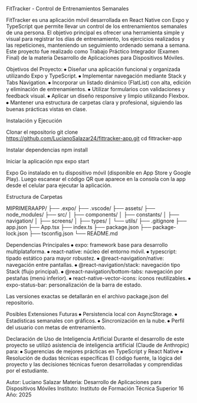 FitTracker - Control de Entrenamientos Semanales

FitTracker es una aplicación móvil desarrollada en React Native con Expo y TypeScript que permite llevar un control de los entrenamientos semanales de una persona.
El objetivo principal es ofrecer una herramienta simple y visual para registrar los días de entrenamiento, los ejercicios realizados y las repeticiones, manteniendo un seguimiento ordenado semana a semana.
Este proyecto fue realizado como Trabajo Práctico Integrador (Examen Final) de la materia Desarrollo de Aplicaciones para Dispositivos Móviles.

Objetivos del Proyecto:
⦁	Diseñar una aplicación funcional y organizada utilizando Expo y TypeScript.
⦁	Implementar navegación mediante Stack y Tabs Navigation.
⦁	Incorporar un listado dinámico (FlatList) con alta, edición y eliminación de entrenamientos.
⦁	Utilizar formularios con validaciones y feedback visual.
⦁	Aplicar un diseño responsive y limpio utilizando Flexbox.
⦁	Mantener una estructura de carpetas clara y profesional, siguiendo las buenas prácticas vistas en clase.

Instalación y Ejecución

Clonar el repositorio
 git clone https://github.com/LucianoSalazar24/fittracker-app.git
 cd fittracker-app

Instalar dependencias
 npm install

Iniciar la aplicación
 npx expo start

Expo Go instalado en tu dispositivo móvil (disponible en App Store y Google Play). Luego escanear el código QR que aparece en la consola con la app desde el celular para ejecutar la aplicación.

Estructura de Carpetas

MIPRIMERAAPP/
├── .expo/
├── .vscode/
├── assets/
├── node_modules/
├── src/
│   ├── components/
│   ├── constants/
│   ├── navigation/
│   ├── screens/
│   ├── types/
│   └── utils/
├── .gitignore
├── app.json
├── App.tsx
├── index.ts
├── package.json
├── package-lock.json
├── tsconfig.json
└── README.md

Dependencias Principales
⦁	expo: framework base para desarrollo multiplataforma.
⦁	react-native: núcleo del entorno móvil.
⦁	typescript: tipado estático para mayor robustez.
⦁	@react-navigation/native: navegación entre pantallas.
⦁	@react-navigation/stack: navegación tipo Stack (flujo principal).
⦁	@react-navigation/bottom-tabs: navegación por pestañas (menú inferior).
⦁	react-native-vector-icons: íconos reutilizables.
⦁	expo-status-bar: personalización de la barra de estado.

Las versiones exactas se detallarán en el archivo package.json del repositorio.

Posibles Extensiones Futuras
⦁	Persistencia local con AsyncStorage.
⦁	Estadísticas semanales con gráficos.
⦁	Sincronización en la nube.
⦁	Perfil del usuario con metas de entrenamiento.

Declaración de Uso de Inteligencia Artificial
Durante el desarrollo de este proyecto se utilizó asistencia de inteligencia artificial (Claude de Anthropic) para:
⦁	Sugerencias de mejores prácticas en TypeScript y React Native
⦁	Resolución de dudas técnicas específicas
El código fuente, la lógica del proyecto y las decisiones técnicas fueron desarrolladas y comprendidas por el estudiante.


Autor: Luciano Salazar
Materia: Desarrollo de Aplicaciones para Dispositivos Móviles
Instituto: Instituto de Formación Técnica Superior 16
Año: 2025
